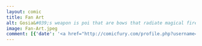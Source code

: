```yaml
---
layout: comic
title: Fan Art
alt: Gosia&#039;s weapon is poi that are bows that radiate magical fire.
image: Fan-Art.jpeg
comment: [{'date': '<a href="http://comicfury.com/profile.php?username=tecco_dsilva" title="tecco_dsilva">tecco_dsilva</a>', 'username': 'tecco_dsilva', 'comment': 'Well I spent all weekend making fan art for <a href="https://www.facebook.com/ambrodustartanddesign">Ambrodust</a>&#039;s magical girls instead of a comic so that&#039;s what you get.  I thought I&#039;d see if I could make something that doesn&#039;t look 100% shitty, but it&#039;s way time-consuming so that&#039;s probably the last time that will happen.'}]
---
```

